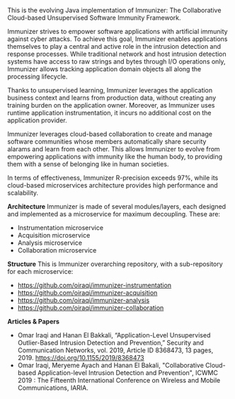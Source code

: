 This is the evolving Java implementation of Immunizer: The Collaborative Cloud-based Unsupervised Software Immunity Framework.

Immunizer strives to empower software applications with artificial immunity against cyber attacks.
To achieve this goal, Immunizer enables applications themselves to play a central and active role in the intrusion detection and response processes. While traditional network and host intrusion detection systems have access to raw strings and bytes through I/O operations only, Immunizer allows tracking application domain objects all along the processing lifecycle.

Thanks to unsupervised learning, Immunizer leverages the application business context and learns from production data, without creating any training burden on the application owner. Moreover, as Immunizer uses runtime application instrumentation, it incurs no additional cost on the application provider.

Immunizer leverages cloud-based collaboration to create and manage software communities whose members automatically share security alarams and learn from each other. This allows Immunizer to evolve from empowering applications with immunity like the human body, to providing them with a sense of belonging like in human societies.

In terms of effectiveness, Immunizer R-precision exceeds 97%, while its cloud-based microservices architecture provides high performance and scalability.

**Architecture**
Immunizer is made of several modules/layers, each designed and implemented as a microservice for maximum decoupling. These are:
- Instrumentation microservice
- Acquisition microservice
- Analysis microservice
- Collaboration microservice

**Structure**
This is Immunizer overarching repository, with a sub-repository for each microservice:
- https://github.com/oiraqi/immunizer-instrumentation
- https://github.com/oiraqi/immunizer-acquisition
- https://github.com/oiraqi/immunizer-analysis
- https://github.com/oiraqi/immunizer-collaboration

**Articles & Papers**
- Omar Iraqi and Hanan El Bakkali, “Application-Level Unsupervised Outlier-Based Intrusion Detection and Prevention,” Security and Communication Networks, vol. 2019, Article ID 8368473, 13 pages, 2019. https://doi.org/10.1155/2019/8368473
- Omar Iraqi, Meryeme Ayach and Hanan El Bakali, "Collaborative Cloud-based Application-level Intrusion Detection and Prevention", ICWMC 2019 : The Fifteenth International Conference on Wireless and Mobile Communications, IARIA.
